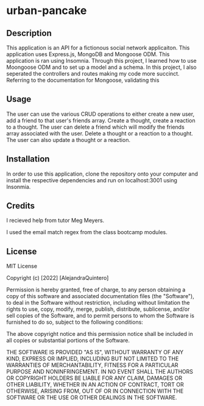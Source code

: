 # urban-pancake

## Description 
This application is an API for a fictionous social network applicaiton. This application uses Express.js, MongoDB and Mongoose ODM. This application is ran using Insomnia. Through this project, I learned how to use Moongoose ODM and to set up a model and a schema. In this project, I also seperated the controllers and routes making my code more succinct. Referring to the documentation for Mongoose, validating this 

## Usage 

 The user can use the various CRUD operations to either create a new user, add a friend to that user's friends array. Create a thought, create a reaction to a thought. The user can delete a friend which will modify the friends array associated with the user. Delete a thought or a reaction to a thought. The user can also update a thought or a reaction. 

## Installation 

In order to use this application, clone the repository onto your computer and install the respective dependencies and run on localhost:3001 using Insonmia. 

## Credits 

I recieved help from tutor Meg Meyers. 

I used the email match regex from the class bootcamp modules.

## License 

MIT License

Copyright (c) [2022] [AlejandraQuintero]

Permission is hereby granted, free of charge, to any person obtaining a copy
of this software and associated documentation files (the "Software"), to deal
in the Software without restriction, including without limitation the rights
to use, copy, modify, merge, publish, distribute, sublicense, and/or sell
copies of the Software, and to permit persons to whom the Software is
furnished to do so, subject to the following conditions:

The above copyright notice and this permission notice shall be included in all
copies or substantial portions of the Software.

THE SOFTWARE IS PROVIDED "AS IS", WITHOUT WARRANTY OF ANY KIND, EXPRESS OR
IMPLIED, INCLUDING BUT NOT LIMITED TO THE WARRANTIES OF MERCHANTABILITY,
FITNESS FOR A PARTICULAR PURPOSE AND NONINFRINGEMENT. IN NO EVENT SHALL THE
AUTHORS OR COPYRIGHT HOLDERS BE LIABLE FOR ANY CLAIM, DAMAGES OR OTHER
LIABILITY, WHETHER IN AN ACTION OF CONTRACT, TORT OR OTHERWISE, ARISING FROM,
OUT OF OR IN CONNECTION WITH THE SOFTWARE OR THE USE OR OTHER DEALINGS IN THE
SOFTWARE.